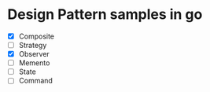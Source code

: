 # Design Pattern samples in go 

- [x] Composite
- [ ] Strategy
- [x] Observer
- [ ] Memento
- [ ] State
- [ ] Command
